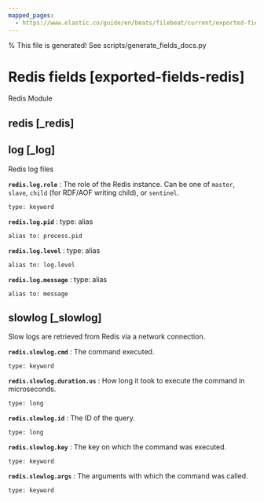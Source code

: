 ```yaml
---
mapped_pages:
  - https://www.elastic.co/guide/en/beats/filebeat/current/exported-fields-redis.html
---
```


% This file is generated! See scripts/generate_fields_docs.py

# Redis fields [exported-fields-redis]

Redis Module

## redis [_redis]



## log [_log]

Redis log files

**`redis.log.role`**
:   The role of the Redis instance. Can be one of `master`, `slave`, `child` (for RDF/AOF writing child), or `sentinel`.

    type: keyword


**`redis.log.pid`**
:   type: alias

    alias to: process.pid


**`redis.log.level`**
:   type: alias

    alias to: log.level


**`redis.log.message`**
:   type: alias

    alias to: message


## slowlog [_slowlog]

Slow logs are retrieved from Redis via a network connection.

**`redis.slowlog.cmd`**
:   The command executed.

    type: keyword


**`redis.slowlog.duration.us`**
:   How long it took to execute the command in microseconds.

    type: long


**`redis.slowlog.id`**
:   The ID of the query.

    type: long


**`redis.slowlog.key`**
:   The key on which the command was executed.

    type: keyword


**`redis.slowlog.args`**
:   The arguments with which the command was called.

    type: keyword


